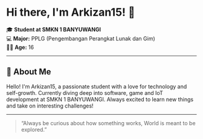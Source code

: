 # Hi there, I'm Arkizan15! 👋

🎓 **Student at SMKN 1 BANYUWANGI**  
💻 **Major:** PPLG (Pengembangan Perangkat Lunak dan Gim)  
🧑‍🎓 **Age:** 16

---

## 🚀 About Me

Hello! I'm Arkizan15, a passionate student with a love for technology and self-growth. Currently diving deep into software, game and IoT development at SMKN 1 BANYUWANGI. Always excited to learn new things and take on interesting challenges!

---

> “Always be curious about how something works, World is meant to be explored.”

